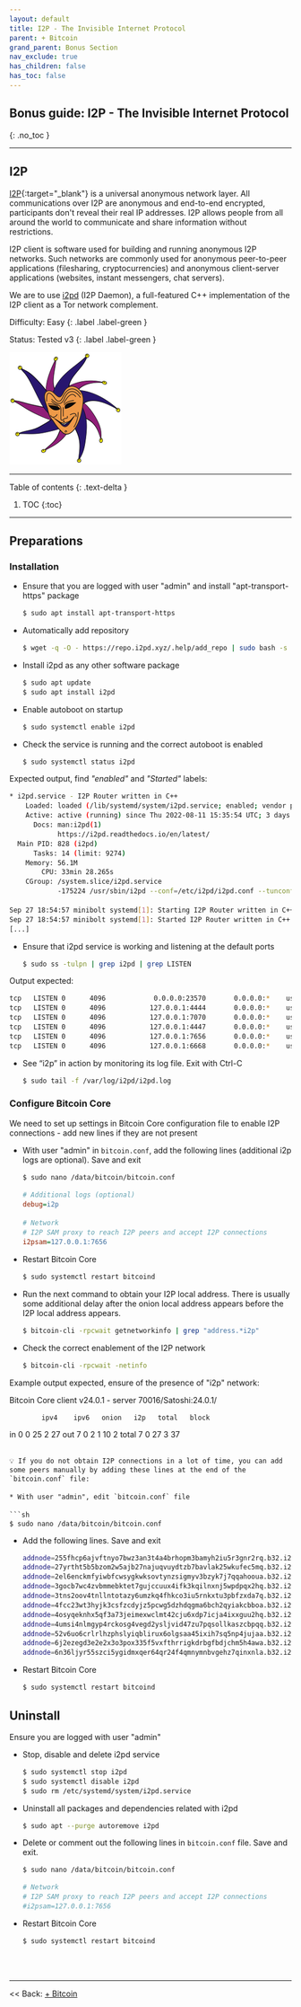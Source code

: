 ```yaml
---
layout: default
title: I2P - The Invisible Internet Protocol
parent: + Bitcoin
grand_parent: Bonus Section
nav_exclude: true
has_children: false
has_toc: false
---
```

<!-- markdownlint-disable MD014 MD022 MD025 MD033 MD040 -->

## Bonus guide: I2P - The Invisible Internet Protocol

{: .no_toc }

---

## I2P

[I2P](https://geti2p.net/en/){:target="_blank"} is a universal anonymous network layer. All communications over I2P are anonymous and end-to-end encrypted, participants don't reveal their real IP addresses. I2P allows people from all around the world to communicate and share information without restrictions.

I2P client is software used for building and running anonymous I2P networks. Such networks are commonly used for anonymous peer-to-peer applications (filesharing, cryptocurrencies) and anonymous client-server applications (websites, instant messengers, chat servers).

We are to use [i2pd](https://i2pd.readthedocs.io/en/latest/) (I2P Daemon), a full-featured C++ implementation of the I2P client as a Tor network complement.

Difficulty: Easy
{: .label .label-green }

Status: Tested v3
{: .label .label-green }

![I2P](../../../images/i2pd.png)

---

Table of contents
{: .text-delta }

1. TOC
{:toc}

---

## Preparations

### Installation

* Ensure that you are logged with user "admin" and install "apt-transport-https" package

  ```sh
  $ sudo apt install apt-transport-https
  ```

* Automatically add repository

  ```sh
  $ wget -q -O - https://repo.i2pd.xyz/.help/add_repo | sudo bash -s -
  ```

* Install i2pd as any other software package

  ```sh
  $ sudo apt update
  $ sudo apt install i2pd
  ```

* Enable autoboot on startup

  ```sh
  $ sudo systemctl enable i2pd
  ```

* Check the service is running and the correct autoboot is enabled

  ```sh
  $ sudo systemctl status i2pd
  ```

Expected output, find *"enabled"* and *"Started"* labels:

  ```sh
  * i2pd.service - I2P Router written in C++
      Loaded: loaded (/lib/systemd/system/i2pd.service; enabled; vendor preset: enabled)
      Active: active (running) since Thu 2022-08-11 15:35:54 UTC; 3 days ago
        Docs: man:i2pd(1)
              https://i2pd.readthedocs.io/en/latest/
    Main PID: 828 (i2pd)
        Tasks: 14 (limit: 9274)
      Memory: 56.1M
          CPU: 33min 28.265s
      CGroup: /system.slice/i2pd.service
              -175224 /usr/sbin/i2pd --conf=/etc/i2pd/i2pd.conf --tunconf=/etc/i2pd/tunnels.conf --tunnel...

  Sep 27 18:54:57 minibolt systemd[1]: Starting I2P Router written in C++...
  Sep 27 18:54:57 minibolt systemd[1]: Started I2P Router written in C++.
  [...]
  ```

* Ensure that i2pd service is working and listening at the default ports

  ```sh
  $ sudo ss -tulpn | grep i2pd | grep LISTEN
  ```

Output expected:

  ```sh
  tcp   LISTEN 0      4096            0.0.0.0:23570       0.0.0.0:*    users:(("i2pd",pid=827,fd=17))
  tcp   LISTEN 0      4096           127.0.0.1:4444       0.0.0.0:*    users:(("i2pd",pid=827,fd=29))
  tcp   LISTEN 0      4096           127.0.0.1:7070       0.0.0.0:*    users:(("i2pd",pid=827,fd=22))
  tcp   LISTEN 0      4096           127.0.0.1:4447       0.0.0.0:*    users:(("i2pd",pid=827,fd=30))
  tcp   LISTEN 0      4096           127.0.0.1:7656       0.0.0.0:*    users:(("i2pd",pid=827,fd=38))
  tcp   LISTEN 0      4096           127.0.0.1:6668       0.0.0.0:*    users:(("i2pd",pid=827,fd=34))
  ```

* See “i2p” in action by monitoring its log file. Exit with Ctrl-C

  ```sh
  $ sudo tail -f /var/log/i2pd/i2pd.log
  ```

### Configure Bitcoin Core

We need to set up settings in Bitcoin Core configuration file to enable I2P connections - add new lines if they are not present

* With user "admin" in `bitcoin.conf`, add the following lines (additional i2p logs are optional). Save and exit

  ```sh
  $ sudo nano /data/bitcoin/bitcoin.conf
  ```

  ```ini
  # Additional logs (optional)
  debug=i2p

  # Network
  # I2P SAM proxy to reach I2P peers and accept I2P connections
  i2psam=127.0.0.1:7656
  ```

* Restart Bitcoin Core

  ```sh
  $ sudo systemctl restart bitcoind
  ```

* Run the next command to obtain your I2P local address. There is usually some additional delay after the onion local address appears before the I2P local address appears.

  ```sh
  $ bitcoin-cli -rpcwait getnetworkinfo | grep "address.*i2p"
  ```

* Check the correct enablement of the I2P network

  ```sh
  $ bitcoin-cli -rpcwait -netinfo
  ```

Example output expected, ensure of the presence of "i2p" network:

  Bitcoin Core client v24.0.1 - server 70016/Satoshi:24.0.1/

            ipv4    ipv6   onion   i2p   total   block
  in          0       0      25     2      27
  out         7       0       2     1      10       2
  total       7       0      27     3      37
  ```

💡 If you do not obtain I2P connections in a lot of time, you can add some peers manually by adding these lines at the end of the `bitcoin.conf` file:

* With user "admin", edit `bitcoin.conf` file

  ```sh
  $ sudo nano /data/bitcoin/bitcoin.conf
  ```

* Add the following lines. Save and exit

  ```sh
  addnode=255fhcp6ajvftnyo7bwz3an3t4a4brhopm3bamyh2iu5r3gnr2rq.b32.i2p:0
  addnode=27yrtht5b5bzom2w5ajb27najuqvuydtzb7bavlak25wkufec5mq.b32.i2p:0
  addnode=2el6enckmfyiwbfcwsygkwksovtynzsigmyv3bzyk7j7qqahooua.b32.i2p:0
  addnode=3gocb7wc4zvbmmebktet7gujccuux4ifk3kqilnxnj5wpdpqx2hq.b32.i2p:0
  addnode=3tns2oov4tnllntotazy6umzkq4fhkco3iu5rnkxtu3pbfzxda7q.b32.i2p:0
  addnode=4fcc23wt3hyjk3csfzcdyjz5pcwg5dzhdqgma6bch2qyiakcbboa.b32.i2p:0
  addnode=4osyqeknhx5qf3a73jeimexwclmt42cju6xdp7icja4ixxguu2hq.b32.i2p:0
  addnode=4umsi4nlmgyp4rckosg4vegd2ysljvid47zu7pqsollkaszcbpqq.b32.i2p:0
  addnode=52v6uo6crlrlhzphslyiqblirux6olgsaa45ixih7sq5np4jujaa.b32.i2p:0
  addnode=6j2ezegd3e2e2x3o3pox335f5vxfthrrigkdrbgfbdjchm5h4awa.b32.i2p:0
  addnode=6n36ljyr55szci5ygidmxqer64qr24f4qmnymnbvgehz7qinxnla.b32.i2p:0
  ```

* Restart Bitcoin Core

  ```sh
  $ sudo systemctl restart bitcoind
  ```

## Uninstall

Ensure you are logged with user "admin"

* Stop, disable and delete i2pd service

  ```sh
  $ sudo systemctl stop i2pd
  $ sudo systemctl disable i2pd
  $ sudo rm /etc/systemd/system/i2pd.service
  ```

* Uninstall all packages and dependencies related with i2pd

  ```sh
  $ sudo apt --purge autoremove i2pd
  ```

* Delete or comment out the following lines in `bitcoin.conf` file. Save and exit.

  ```sh
  $ sudo nano /data/bitcoin/bitcoin.conf
  ```

  ```sh
  # Network
  # I2P SAM proxy to reach I2P peers and accept I2P connections
  #i2psam=127.0.0.1:7656
  ```

* Restart Bitcoin Core

  ```sh
  $ sudo systemctl restart bitcoind
  ```

<br /><br />

---

<< Back: [+ Bitcoin](index.md)

